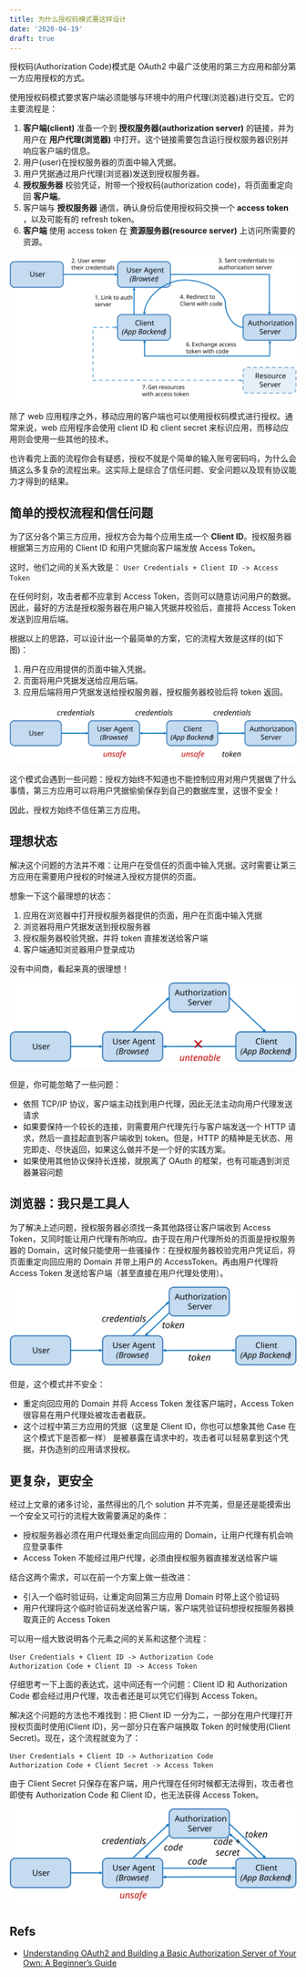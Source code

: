 ```yaml
---
title: 为什么授权码模式要这样设计
date: '2020-04-19'
draft: true
---
```


授权码(Authorization Code)模式是 OAuth2 中最广泛使用的第三方应用和部分第一方应用授权的方式。

使用授权码模式要求客户端必须能够与环境中的用户代理(浏览器)进行交互。它的主要流程是：

1. **客户端(client)** 准备一个到 **授权服务器(authorization server)** 的链接，并为用户在 **用户代理(浏览器)** 中打开。这个链接需要包含运行授权服务器识别并响应客户端的信息。
2. 用户(user)在授权服务器的页面中输入凭据。
3. 用户凭据通过用户代理(浏览器)发送到授权服务器。
4. **授权服务器** 校验凭证，附带一个授权码(authorization code)，将页面重定向回 **客户端**。
5. 客户端与 **授权服务器** 通信，确认身份后使用授权码交换一个 **access token** ，以及可能有的 refresh token。
6. **客户端** 使用 access token 在 **资源服务器(resource server)** 上访问所需要的资源。

![](./acflow.svg)

除了 web 应用程序之外，移动应用的客户端也可以使用授权码模式进行授权。通常来说，web 应用程序会使用 client ID 和 client secret 来标识应用，而移动应用则会使用一些其他的技术。

也许看完上面的流程你会有疑惑，授权不就是个简单的输入账号密码吗，为什么会搞这么多复杂的流程出来。这实际上是综合了信任问题、安全问题以及现有协议能力才得到的结果。

## 简单的授权流程和信任问题

为了区分各个第三方应用，授权方会为每个应用生成一个 **Client ID**。授权服务器根据第三方应用的 Client ID 和用户凭据向客户端发放 Access Token。

这时，他们之间的关系大致是： `User Credentials + Client ID -> Access Token`

在任何时刻，攻击者都不应拿到 Access Token，否则可以随意访问用户的数据。因此，最好的方法是授权服务器在用户输入凭据并校验后，直接将 Access Token 发送到应用后端。

根据以上的思路，可以设计出一个最简单的方案，它的流程大致是这样的(如下图)：

1. 用户在应用提供的页面中输入凭据。
2. 页面将用户凭据发送给应用后端。
3. 应用后端将用户凭据发送给授权服务器，授权服务器校验后将 token 返回。

![](simplecase.svg)

这个模式会遇到一些问题：授权方始终不知道也不能控制应用对用户凭据做了什么事情，第三方应用可以将用户凭据偷偷保存到自己的数据库里，这很不安全！

因此，授权方始终不信任第三方应用。

## 理想状态

解决这个问题的方法并不难：让用户在受信任的页面中输入凭据。这时需要让第三方应用在需要用户授权的时候进入授权方提供的页面。

想象一下这个最理想的状态：

1. 应用在浏览器中打开授权服务器提供的页面，用户在页面中输入凭据
2. 浏览器将用户凭据发送到授权服务器
3. 授权服务器校验凭据，并将 token 直接发送给客户端
4. 客户端通知浏览器用户登录成功

没有中间商，看起来真的很理想！

![](./idealcaseissue.svg)

但是，你可能忽略了一些问题：

- 依照 TCP/IP 协议，客户端主动找到用户代理，因此无法主动向用户代理发送请求
- 如果要保持一个较长的连接，则需要用户代理先行与客户端发送一个 HTTP 请求，然后一直挂起直到客户端收到 token。但是，HTTP 的精神是无状态、用完即走、尽快返回，如果这么做并不是一个好的实践方案。
- 如果使用其他协议保持长连接，就脱离了 OAuth 的框架，也有可能遇到浏览器兼容问题

## 浏览器：我只是工具人

为了解决上述问题，授权服务器必须找一条其他路径让客户端收到 Access Token，又同时能让用户代理有所响应。由于现在用户代理所处的页面是授权服务器的 Domain，这时候只能使用一些骚操作：在授权服务器校验完用户凭证后，将页面重定向回应用的 Domain 并带上用户的 AccessToken。再由用户代理将 Access Token 发送给客户端（甚至直接在用户代理处使用）。

![](./implicitcase.svg)

但是，这个模式并不安全：

- 重定向回应用的 Domain 并将 Access Token 发往客户端时，Access Token 很容易在用户代理处被攻击者截获。
- 这个过程中第三方应用的凭据（这里是 Client ID，你也可以想象其他 Case 在这个模式下是否都一样） 是被暴露在请求中的，攻击者可以轻易拿到这个凭据，并伪造别的应用请求授权。

## 更复杂，更安全

经过上文章的诸多讨论，虽然得出的几个 solution 并不完美，但是还是能摸索出一个安全又可行的流程大致需要满足的条件：

- 授权服务器必须在用户代理处重定向回应用的 Domain，让用户代理有机会响应登录事件
- Access Token 不能经过用户代理，必须由授权服务器直接发送给客户端

结合这两个需求，可以在前一个方案上做一些改进：

- 引入一个临时验证码，让重定向回第三方应用 Domain 时带上这个验证码
- 用户代理将这个临时验证码发送给客户端，客户端凭验证码想授权按服务器换取真正的 Access Token

可以用一组大致说明各个元素之间的关系和这整个流程：

```
User Credentials + Client ID -> Authorization Code
Authorization Code + Client ID -> Access Token
```

仔细思考一下上面的表达式，这中间还有一个问题：Client ID 和 Authorization Code 都会经过用户代理，攻击者还是可以凭它们得到 Access Token。

解决这个问题的方法也不难找到：把 Client ID 一分为二，一部分在用户代理打开授权页面时使用(Client ID)，另一部分只在客户端换取 Token 的时候使用(Client Secret)。现在，这个流程就变为了：

```
User Credentials + Client ID -> Authorization Code
Authorization Code + Client Secret -> Access Token
```

由于 Client Secret 只保存在客户端，用户代理在任何时候都无法得到，攻击者也即使有 Authorization Code 和 Client ID，也无法获得 Access Token。

![](./completeflow.svg)

## Refs

- [Understanding OAuth2 and Building a Basic Authorization Server of Your Own: A Beginner’s Guide](https://medium.com/google-cloud/understanding-oauth2-and-building-a-basic-authorization-server-of-your-own-a-beginners-guide-cf7451a16f66)
